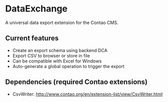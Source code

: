 # DataExchange

A universal data export extension for the Contao CMS.

## Current features
- Create an export schema using backend DCA
- Export CSV to browser or store in file
- Can be compatible with Excel for Windows
- Auto-generate a global operation to trigger the export


## Dependencies (required Contao extensions)  
- CsvWriter: <http://www.contao.org/en/extension-list/view/CsvWriter.html>
